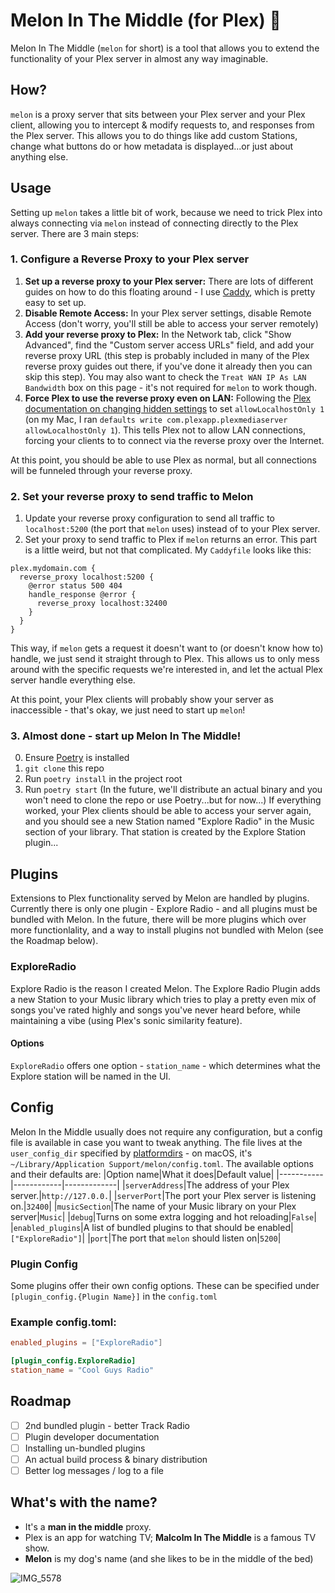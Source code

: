 # Melon In The Middle (for Plex) 🐶
Melon In The Middle (`melon` for short) is a tool that allows you to extend the functionality of your Plex server in almost any way imaginable.

## How?
`melon` is a proxy server that sits between your Plex server and your Plex client, allowing you to intercept & modify requests to, and responses from the Plex server. This allows you to do things like add custom Stations, change what buttons do or how metadata is displayed...or just about anything else.

## Usage
Setting up `melon` takes a little bit of work, because we need to trick Plex into always connecting via `melon` instead of connecting directly to the Plex server. There are 3 main steps:
### 1. Configure a Reverse Proxy to your Plex server
1. **Set up a reverse proxy to your Plex server:** There are lots of different guides on how to do this floating around - I use [Caddy](https://caddyserver.com/), which is pretty easy to set up.
2. **Disable Remote Access:** In your Plex server settings, disable Remote Access (don't worry, you'll still be able to access your server remotely)
3. **Add your reverse proxy to Plex:** In the Network tab, click "Show Advanced", find the "Custom server access URLs" field, and add your reverse proxy URL (this step is probably included in many of the Plex reverse proxy guides out there, if you've done it already then you can skip this step). You may also want to check the `Treat WAN IP As LAN Bandwidth` box on this page - it's not required for `melon` to work though.
4. **Force Plex to use the reverse proxy even on LAN:** Following the [Plex documentation on changing hidden settings](https://support.plex.tv/articles/201105343-advanced-hidden-server-settings/) to set `allowLocalhostOnly 1` (on my Mac, I ran `defaults write com.plexapp.plexmediaserver allowLocalhostOnly 1`). This tells Plex not to allow LAN connections, forcing your clients to to connect via the reverse proxy over the Internet.

At this point, you should be able to use Plex as normal, but all connections will be funneled through your reverse proxy.

### 2. Set your reverse proxy to send traffic to Melon
1. Update your reverse proxy configuration to send all traffic to `localhost:5200` (the port that `melon` uses) instead of to your Plex server.
2. Set your proxy to send traffic to Plex if `melon` returns an error.
This part is a little weird, but not that complicated. My `Caddyfile` looks like this:
```
plex.mydomain.com {
  reverse_proxy localhost:5200 {
    @error status 500 404
    handle_response @error {
      reverse_proxy localhost:32400 
    }
  }
}
```
This way, if `melon` gets a request it doesn't want to (or doesn't know how to) handle, we just send it straight through to Plex. This allows us to only mess around with the specific requests we're interested in, and let the actual Plex server handle everything else.

At this point, your Plex clients will probably show your server as inaccessible - that's okay, we just need to start up `melon`!

### 3. Almost done - start up Melon In The Middle!
0. Ensure [Poetry](https://python-poetry.org/) is installed
1. `git clone` this repo
2. Run `poetry install` in the project root
3. Run `poetry start`
(In the future, we'll distribute an actual binary and you won't need to clone the repo or use Poetry...but for now...)
If everything worked, your Plex clients should be able to access your server again, and you should see a new Station named "Explore Radio" in the Music section of your library.
That station is created by the Explore Station plugin...

## Plugins
Extensions to Plex functionality served by Melon are handled by plugins. Currently there is only one plugin - Explore Radio - and all plugins must be bundled with Melon. In the future, there will be more plugins which over more functionlality, and a way to install plugins not bundled with Melon (see the Roadmap below).

### ExploreRadio
Explore Radio is the reason I created Melon. The Explore Radio Plugin adds a new Station to your Music library which tries to play a pretty even mix of songs you've rated highly and songs you've never heard before, while maintaining a vibe (using Plex's sonic similarity feature).

#### Options
`ExploreRadio` offers one option - `station_name` - which determines what the Explore station will be named in the UI.

## Config
Melon In the Middle usually does not require any configuration, but a config file is available in case you want to tweak anything.
The file lives at the `user_config_dir` specified by [platformdirs](https://pypi.org/project/platformdirs/) - on macOS, it's `~/Library/Application Support/melon/config.toml`.
The available options and their defaults are:
|Option name|What it does|Default value|
|-----------|------------|-------------|
|`serverAddress`|The address of your Plex server.|`http://127.0.0.`|
|`serverPort`|The port your Plex server is listening on.|`32400`|
|`musicSection`|The name of your Music library on your Plex server|`Music`|
|`debug`|Turns on some extra logging and hot reloading|`False`|
|`enabled_plugins`|A list of bundled plugins to that should be enabled|`["ExploreRadio"]`|
|`port`|The port that `melon` should listen on|`5200`|

### Plugin Config
Some plugins offer their own config options. These can be specified under `[plugin_config.{Plugin Name}]` in the `config.toml`

### Example config.toml:
```toml
enabled_plugins = ["ExploreRadio"]

[plugin_config.ExploreRadio]
station_name = "Cool Guys Radio"
```

## Roadmap
- [ ] 2nd bundled plugin - better Track Radio
- [ ] Plugin developer documentation
- [ ] Installing un-bundled plugins
- [ ] An actual build process & binary distribution
- [ ] Better log messages / log to a file

## What's with the name?
- It's a **man in the middle** proxy.
- Plex is an app for watching TV; **Malcolm In The Middle** is a famous TV show.
- **Melon** is my dog's name (and she likes to be in the middle of the bed)

![IMG_5578](https://github.com/user-attachments/assets/d83e76ad-f239-4128-a6d1-3fe6e10c2db8)
